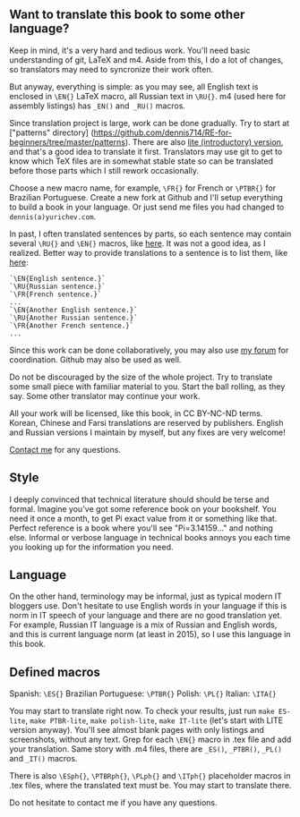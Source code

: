 Want to translate this book to some other language?
---------------------------------------------------

Keep in mind, it's a very hard and tedious work.
You'll need basic understanding of git, LaTeX and m4.
Aside from this, I do a lot of changes, so translators may need to syncronize their
work often.

But anyway, everything is simple: as you may see, all English text is enclosed in `\EN{}` 
LaTeX macro, all Russian text in `\RU{}`.
m4 (used here for assembly listings) has `_EN()` and` _RU()` macros.

Since translation project is large, work can be done gradually.
Try to start at ["patterns" directory] 
(https://github.com/dennis714/RE-for-beginners/tree/master/patterns).
There are also [lite (introductory) version](http://beginners.re/#lite), and that's a good idea to translate it first.
Translators may use git to get to know which TeX files are in somewhat stable state so can be 
translated before those parts which I still rework occasionally.

Choose a new macro name, for example, `\FR{}` for French or `\PTBR{}` for Brazilian Portuguese.
Create a new fork at Github and I'll setup everything to build a book in your language.
Or just send me files you had changed to `dennis(a)yurichev.com`.

In past, I often translated sentences by parts, so each sentence may contain several 
`\RU{}` and `\EN{}` macros, like [here](https://github.com/dennis714/RE-for-beginners/blob/b06840982e0c50c661b4327cbf5e32784cfe5b51/patterns/03_printf/x86/x86.tex#L98).
It was not a good idea, as I realized.
Better way to provide translations to a sentence is to list them, like [here](https://github.com/dennis714/RE-for-beginners/blob/06c668a6c57546239cc9dfa7f8c9cb24b5ab258c/patterns/00_ret/main.tex#L44):

    `\EN{English sentence.}`
    `\RU{Russian sentence.}`
    `\FR{French sentence.}`
    ...
    `\EN{Another English sentence.}`
    `\RU{Another Russian sentence.}`
    `\FR{Another French sentence.}`
    ...

Since this work can be done collaboratively, you may also use [my forum](http://forum.yurichev.com/viewforum.php?f=6) for coordination.
Github may also be used as well.

Do not be discouraged by the size of the whole project. 
Try to translate some small piece with familiar material to you.
Start the ball rolling, as they say. Some other translator may continue your work.

All your work will be licensed, like this book, in CC BY-NC-ND terms.
Korean, Chinese and Farsi translations are reserved by publishers.
English and Russian versions I maintain by myself, but any fixes are very welcome!

[Contact me](http://yurichev.com/contacts.html) for any questions.

Style
-----

I deeply convinced that technical literature should should be terse and formal.
Imagine you've got some reference book on your bookshelf.
You need it once a month, to get Pi exact value from it or something like that.
Perfect reference is a book where you'll see "Pi=3.14159..." and nothing else.
Informal or verbose language in technical books annoys you each time you looking up for the information you need.

Language
--------

On the other hand, terminology may be informal, just as typical modern IT bloggers use.
Don't hesitate to use English words in your language if this is norm in IT speech of your language and there are no good translation yet.
For example, Russian IT language is a mix of Russian and English words, and this is current language norm (at least in 2015), so I use this language in this book.

Defined macros
--------------

Spanish: `\ES{}`
Brazilian Portuguese: `\PTBR{}`
Polish: `\PL{}`
Italian: `\ITA{}`

You may start to translate right now.
To check your results, just run `make ES-lite`, `make PTBR-lite`, `make polish-lite`, `make IT-lite` (let's start with LITE version anyway).
You'll see almost blank pages with only listings and screenshots, without any text.
Grep for each `\EN{}` macro in .tex file and add your translation.
Same story with .m4 files, there are `_ES()`, `_PTBR()`, `_PL()` and `_IT()` macros.

There is also `\ESph{}`, `\PTBRph{}`, `\PLph{}` and `\ITph{}` placeholder macros in .tex files, where the translated text must be.
You may start to translate there.

Do not hesitate to contact me if you have any questions.

